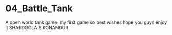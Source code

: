 # 04_Battle_Tank
A open world tank game,
my first game so
best wishes
hope you guys enjoy it
SHARDOOLA S KONANDUR
